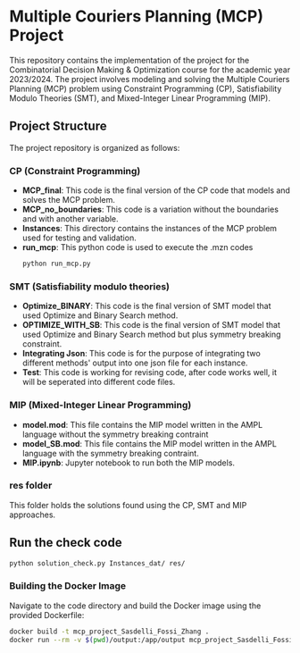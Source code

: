 # Multiple Couriers Planning (MCP) Project

This repository contains the implementation of the project for the Combinatorial Decision Making & Optimization course for the academic year 2023/2024. The project involves modeling and solving the Multiple Couriers Planning (MCP) problem using Constraint Programming (CP), Satisfiability Modulo Theories (SMT), and Mixed-Integer Linear Programming (MIP).

## Project Structure

The project repository is organized as follows:

### CP (Constraint Programming)

- **MCP_final**: This code is the final version of the CP code that models and solves the MCP problem.
- **MCP_no_boundaries**: This code is a variation without the boundaries and with another variable.
- **Instances**: This directory contains the instances of the MCP problem used for testing and validation.
- **run_mcp**: This python code is used to execute the .mzn codes
    ```bash
    python run_mcp.py
    ```

### SMT (Satisfiability modulo theories)

- **Optimize_BINARY**: This code is the final version of SMT model that used Optimize and Binary Search method.
- **OPTIMIZE_WITH_SB**: This code is the final version of SMT model that used Optimize and Binary Search method but plus symmetry breaking constraint.
- **Integrating Json**: This code is for the purpose of integrating two different methods' output into one json file for each instance.
- **Test**: This code is working for revising code, after code works well, it will be seperated into different code files.


### MIP (Mixed-Integer Linear Programming)

- **model.mod**: This file contains the MIP model written in the AMPL language without the symmetry breaking contraint
- **model_SB.mod**: This file contains the MIP model written in the AMPL language with the symmetry breaking contraint.
- **MIP.ipynb**: Jupyter notebook to run both the MIP models.

### res folder

This folder holds the solutions found using the CP, SMT and MIP approaches.

## Run the check code

```bash
python solution_check.py Instances_dat/ res/
```

### Building the Docker Image

Navigate to the code directory and build the Docker image using the provided Dockerfile:

```sh
docker build -t mcp_project_Sasdelli_Fossi_Zhang .
docker run --rm -v $(pwd)/output:/app/output mcp_project_Sasdelli_Fossi_Zhang
